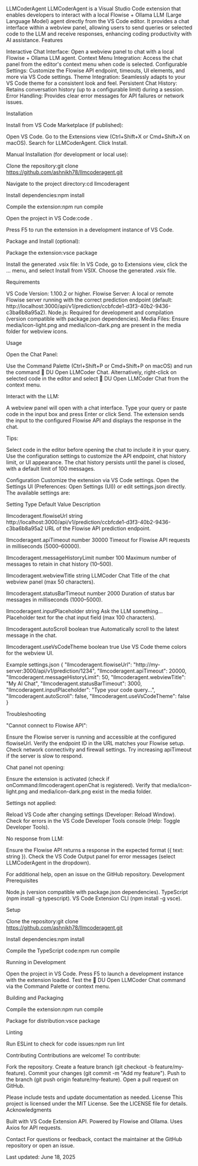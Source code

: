 LLMCoderAgent
LLMCoderAgent is a Visual Studio Code extension that enables developers to interact with a local Flowise + Ollama LLM (Large Language Model) agent directly from the VS Code editor. It provides a chat interface within a webview panel, allowing users to send queries or selected code to the LLM and receive responses, enhancing coding productivity with AI assistance.
Features

Interactive Chat Interface: Open a webview panel to chat with a local Flowise + Ollama LLM agent.
Context Menu Integration: Access the chat panel from the editor's context menu when code is selected.
Configurable Settings: Customize the Flowise API endpoint, timeouts, UI elements, and more via VS Code settings.
Theme Integration: Seamlessly adapts to your VS Code theme for a consistent look and feel.
Persistent Chat History: Retains conversation history (up to a configurable limit) during a session.
Error Handling: Provides clear error messages for API failures or network issues.

Installation

Install from VS Code Marketplace (if published):

Open VS Code.
Go to the Extensions view (Ctrl+Shift+X or Cmd+Shift+X on macOS).
Search for LLMCoderAgent.
Click Install.


Manual Installation (for development or local use):

Clone the repository:git clone https://github.com/ashnikh78/llmcoderagent.git


Navigate to the project directory:cd llmcoderagent


Install dependencies:npm install


Compile the extension:npm run compile


Open the project in VS Code:code .


Press F5 to run the extension in a development instance of VS Code.


Package and Install (optional):

Package the extension:vsce package


Install the generated .vsix file:
In VS Code, go to Extensions view, click the ... menu, and select Install from VSIX.
Choose the generated .vsix file.





Requirements

VS Code Version: 1.100.2 or higher.
Flowise Server: A local or remote Flowise server running with the correct prediction endpoint (default: http://localhost:3000/api/v1/prediction/ccbfcde1-d3f3-40b2-9436-c3ba6b8a95a2).
Node.js: Required for development and compilation (version compatible with package.json dependencies).
Media Files: Ensure media/icon-light.png and media/icon-dark.png are present in the media folder for webview icons.

Usage

Open the Chat Panel:

Use the Command Palette (Ctrl+Shift+P or Cmd+Shift+P on macOS) and run the command 💬 DU Open LLMCoder Chat.
Alternatively, right-click on selected code in the editor and select 💬 DU Open LLMCoder Chat from the context menu.


Interact with the LLM:

A webview panel will open with a chat interface.
Type your query or paste code in the input box and press Enter or click Send.
The extension sends the input to the configured Flowise API and displays the response in the chat.


Tips:

Select code in the editor before opening the chat to include it in your query.
Use the configuration settings to customize the API endpoint, chat history limit, or UI appearance.
The chat history persists until the panel is closed, with a default limit of 100 messages.



Configuration
Customize the extension via VS Code settings. Open the Settings UI (Preferences: Open Settings (UI)) or edit settings.json directly. The available settings are:



Setting
Type
Default Value
Description



llmcoderagent.flowiseUrl
string
http://localhost:3000/api/v1/prediction/ccbfcde1-d3f3-40b2-9436-c3ba6b8a95a2
URL of the Flowise API prediction endpoint.


llmcoderagent.apiTimeout
number
30000
Timeout for Flowise API requests in milliseconds (5000–60000).


llmcoderagent.messageHistoryLimit
number
100
Maximum number of messages to retain in chat history (10–500).


llmcoderagent.webviewTitle
string
LLMCoder Chat
Title of the chat webview panel (max 50 characters).


llmcoderagent.statusBarTimeout
number
2000
Duration of status bar messages in milliseconds (1000–5000).


llmcoderagent.inputPlaceholder
string
Ask the LLM something...
Placeholder text for the chat input field (max 100 characters).


llmcoderagent.autoScroll
boolean
true
Automatically scroll to the latest message in the chat.


llmcoderagent.useVsCodeTheme
boolean
true
Use VS Code theme colors for the webview UI.


Example settings.json
{
  "llmcoderagent.flowiseUrl": "http://my-server:3000/api/v1/prediction/1234",
  "llmcoderagent.apiTimeout": 20000,
  "llmcoderagent.messageHistoryLimit": 50,
  "llmcoderagent.webviewTitle": "My AI Chat",
  "llmcoderagent.statusBarTimeout": 3000,
  "llmcoderagent.inputPlaceholder": "Type your code query...",
  "llmcoderagent.autoScroll": false,
  "llmcoderagent.useVsCodeTheme": false
}

Troubleshooting

"Cannot connect to Flowise API":

Ensure the Flowise server is running and accessible at the configured flowiseUrl.
Verify the endpoint ID in the URL matches your Flowise setup.
Check network connectivity and firewall settings.
Try increasing apiTimeout if the server is slow to respond.


Chat panel not opening:

Ensure the extension is activated (check if onCommand:llmcoderagent.openChat is registered).
Verify that media/icon-light.png and media/icon-dark.png exist in the media folder.


Settings not applied:

Reload VS Code after changing settings (Developer: Reload Window).
Check for errors in the VS Code Developer Tools console (Help: Toggle Developer Tools).


No response from LLM:

Ensure the Flowise API returns a response in the expected format ({ text: string }).
Check the VS Code Output panel for error messages (select LLMCoderAgent in the dropdown).



For additional help, open an issue on the GitHub repository.
Development
Prerequisites

Node.js (version compatible with package.json dependencies).
TypeScript (npm install -g typescript).
VS Code Extension CLI (npm install -g vsce).

Setup

Clone the repository:git clone https://github.com/ashnikh78/llmcoderagent.git


Install dependencies:npm install


Compile the TypeScript code:npm run compile



Running in Development

Open the project in VS Code.
Press F5 to launch a development instance with the extension loaded.
Test the 💬 DU Open LLMCoder Chat command via the Command Palette or context menu.

Building and Packaging

Compile the extension:npm run compile


Package for distribution:vsce package



Linting

Run ESLint to check for code issues:npm run lint



Contributing
Contributions are welcome! To contribute:

Fork the repository.
Create a feature branch (git checkout -b feature/my-feature).
Commit your changes (git commit -m "Add my feature").
Push to the branch (git push origin feature/my-feature).
Open a pull request on GitHub.

Please include tests and update documentation as needed.
License
This project is licensed under the MIT License. See the LICENSE file for details.
Acknowledgments

Built with VS Code Extension API.
Powered by Flowise and Ollama.
Uses Axios for API requests.

Contact
For questions or feedback, contact the maintainer at the GitHub repository or open an issue.

Last updated: June 18, 2025
